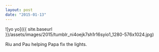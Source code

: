 ```yaml
---
layout: post
date: "2015-01-13"
---
```


![yo yo]({{ site.baseurl }}/assets/images/2015/tumblr_ni4oejk7sh1r16syio1_1280-576x1024.jpg)

Riu and Pau helping Papa fix the lights.
